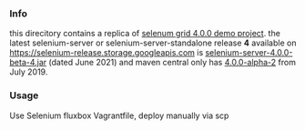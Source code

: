 ### Info

this direcitory contains a replica of [selenum grid 4.0.0 demo project](https://github.com/melih91/selenium-grid-demo). the latest selenium-server or selenium-server-standalone release __4__ available on https://selenium-release.storage.googleapis.com 
is [selenium-server-4.0.0-beta-4.jar](https://selenium-release.storage.googleapis.com/4.0-beta-4/selenium-server-4.0.0-beta-4.jar) (dated June 2021)
and maven central only has [4.0.0-alpha-2](https://mvnrepository.com/artifact/org.seleniumhq.selenium/selenium-server/4.0.0-alpha-2) from July 2019.


### Usage

Use Selenium fluxbox Vagrantfile, deploy manually via scp


